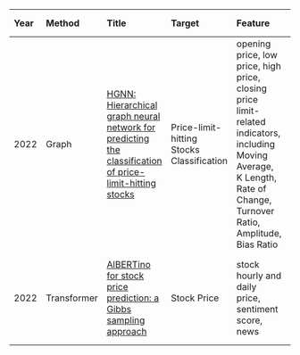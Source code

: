 Year|Method|Title|Target|Feature|Data Set|Time Span|Evaluation|
|:--|:---- |:----|:-----|:------|:-------|:--------|:---------|
2022 |Graph |[HGNN: Hierarchical graph neural network for predicting the classification of price-limit-hitting stocks](https://reader.elsevier.com/reader/sd/pii/S0020025522005928?token=B7C1B5E494D6054E7AF0008CEFAC73D1FD170037BE2671D75CE6DA43A40A0559CC4CEC6E9E83F9B7CB7643C7B4C9F38E&originRegion=us-east-1&originCreation=20220620045315) |Price-limit-hitting Stocks Classification |opening price, low price, high price, closing price limit-related indicators, including Moving Average, K Length, Rate of Change, Turnover Ratio, Amplitude, Bias Ratio |SSE, SZSE |2018-2019 |ACC, F1, ARR
2022 |Transformer |[AlBERTino for stock price prediction: a Gibbs sampling approach](https://www.sciencedirect.com/science/article/pii/S002002552200264X?ref=pdf_download&fr=RR-2&rr=7425db11dd945ab8) |Stock Price |stock hourly and daily price, sentiment score, news |FinancialPhrasebank, EssilorLuxottica, Intesa SanPaolo, UnipolSai |2012 - 2018 (tweets), 2018 - 2022 (stock) |sentiment score: Accuracy, Precision, Recall and F1 stock: error, Variation
